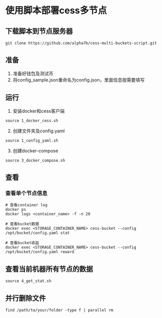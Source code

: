 # 使用脚本部署cess多节点

## 下载脚本到节点服务器
```
git clone https://github.com/alpha7b/cess-multi-buckets-script.git
```

## 准备
1. 准备好钱包及测试币
2. 将config_sample.json重命名为config.json，里面信息按需要填写

## 运行

1. 安装docker和cess客户端
```
source 1_docker_cess.sh
```

2. 创建文件夹及config.yaml
```
source 1_config_yaml.sh
```

3. 创建docker-compose

```
source 3_docker_compose.sh
```

## 查看

### 查看单个节点信息

```
# 查看container log
docker ps
docker logs <container_name> -f -n 20

# 查看bucket数据
docker exec <STORAGE_CONTAINER_NAME> cess-bucket --config /opt/bucket/config.yaml stat

# 查看bucket收益
docker exec <STORAGE_CONTAINER_NAME> cess-bucket --config /opt/bucket/config.yaml reward
```

## 查看当前机器所有节点的数据
```
source 4_get_stat.sh
```

## 并行删除文件

```
find /path/to/your/folder -type f | parallel rm
```
